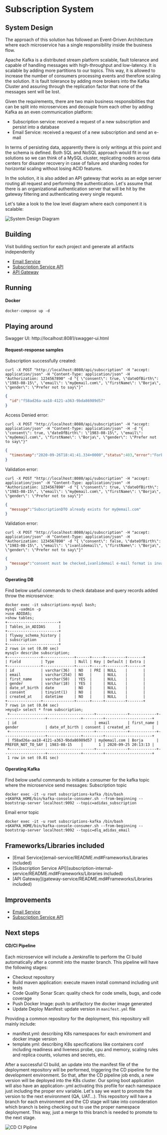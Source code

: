 # Subscription System

System Design
-
The approach of this solution has followed an Event-Driven Architecture where each microservice has a single responsibility inside the business flow. 

Apache Kafka is a distributed stream platform scalable, fault tolerance and capable of handling messages with high-throughput and low-latency.
It is scalable by adding more partitions to our topics. This way, it is allowed to increase the number of consumers processing events and therefore scaling the solution. It is fault tolerance by adding more brokers into the Kafka Cluster and assuring through the replication factor that none of the messages sent will be lost.

Given the requirements, there are two main business responsibilities that can be split into microservices and decouple from each other by adding Kafka as an even communication platform:
- Subscription service: received a request of a new subscription and persist into a database
- Email Service: received a request of a new subscription and send an e-mail

In terms of persisting data, apparently there is only writings at this point and the schema is defined. Both SQL and NoSQL approach would fit in our solutions so we can think of a MySQL cluster, replicating nodes across data centers for disaster recovery in case of failure and sharding nodes for horizontal scaling without losing ACID features.

In the solution, it is also added an API gateway that works as an edge server routing all request and performing the authentication. Let's assume that there is an organizational authentication server that will be hit by the gateway filtering and authenticating every single request.

Let's take a look to the low level diagram where each component it is scalable: 

![System Design Diagram](System_design_diagram.png)

Building
-

Visit building section for each project and generate all artifacts independently
- [Email Service](email-service/README.md#Building)
- [Subscription Service API](subscription-internal-service/README.md#Building)
- [API Gateway](gateway-service/README.md#Building)

Running
-
#### Docker
```
docker-compose up -d
```

Playing around
-
Swagger UI: http://localhost:8081/swagger-ui.html

#### Request-response samples
Subscription successfully created:
```
curl -X POST "http://localhost:8080/api/subscription" -H "accept: application/json" -H "Content-Type: application/json" -H "Authorization: 1234567890" -d "{ \"consent\": true, \"dateOfBirth\": \"1983-08-15\", \"email\": \"my@email.com\", \"firstName\": \"Borja\", \"gender\": \"Prefer not to say\"}"
```
```json
{ 
  "id":"f58ad26a-aa18-4121-a363-9bda86989d57"
}
```
Access Denied error:
```
curl -X POST "http://localhost:8080/api/subscription" -H "accept: application/json" -H "Content-Type: application/json" -H -d "{ \"consent\": true, \"dateOfBirth\": \"1983-08-15\", \"email\": \"my@email.com\", \"firstName\": \"Borja\", \"gender\": \"Prefer not to say\"}"
```
```json
{ 
  "timestamp":"2020-09-26T18:41:41.334+0000","status":403,"error":"Forbidden","message":"Access Denied","path":"/api/subscription"
}
```
Validation error:
```
curl -X POST "http://localhost:8080/api/subscription" -H "accept: application/json" -H "Content-Type: application/json" -H "Authorization: 1234567890" -d "{ \"consent\": true, \"dateOfBirth\": \"1983-08-15\", \"email\": \"my@email.com\", \"firstName\": \"Borja\", \"gender\": \"Prefer not to say\"}"
```
```json
{
  "message":"SubscriptionDTO already exists for my@email.com"
}
```
Validation error:
```
curl -X POST "http://localhost:8080/api/subscription" -H "accept: application/json" -H "Content-Type: application/json" -H "Authorization: 1234567890" -d "{ \"consent\": false, \"dateOfBirth\": \"1983-08-15\", \"email\": \"ivanlidemail\", \"firstName\": \"Borja\", \"gender\": \"Prefer not to say\"}"
```
```json
{
  "message":"consent must be checked,ivanlidemail e-mail format is invalid"
}
```
#### Operating DB
Find below useful commands to check database and query records added throw the microservice:
```
docker exec -it subscriptions-mysql bash;
mysql -uadmin -p
>use ADIDAS;
>show tables;
+-----------------------+
| Tables_in_ADIDAS      |
+-----------------------+
| flyway_schema_history |
| subscription          |
+-----------------------+
2 rows in set (0.00 sec)
mysql> describe subscription;
+---------------+--------------+------+-----+---------+-------+
| Field         | Type         | Null | Key | Default | Extra |
+---------------+--------------+------+-----+---------+-------+
| id            | varchar(36)  | NO   | PRI | NULL    |       |
| email         | varchar(254) | NO   |     | NULL    |       |
| first_name    | varchar(50)  | YES  |     | NULL    |       |
| gender        | varchar(18)  | YES  |     | NULL    |       |
| date_of_birth | date         | NO   |     | NULL    |       |
| consent       | tinyint(1)   | NO   |     | NULL    |       |
| created_at    | datetime     | NO   |     | NULL    |       |
+---------------+--------------+------+-----+---------+-------+
7 rows in set (0.04 sec)
>mysql> select * from subscription;
 +--------------------------------------+--------------+------------+-------------------+---------------+---------+---------------------+
 | id                                   | email        | first_name | gender            | date_of_birth | consent | created_at          |
 +--------------------------------------+--------------+------------+-------------------+---------------+---------+---------------------+
 | f58ad26a-aa18-4121-a363-9bda86989d57 | my@email.com | Borja      | PREFER_NOT_TO_SAY | 1983-08-15    |       1 | 2020-09-25 20:13:13 |
 +--------------------------------------+--------------+------------+-------------------+---------------+---------+---------------------+
 1 row in set (0.01 sec)
```
#### Operating Kafka
Find below useful commands to initiate a consumer for the kafka topic where the microservice send messages:
Subscription topic
```
docker exec -it -u root subscriptions-kafka /bin/bash
>$KAFKA_HOME/bin/kafka-console-consumer.sh --from-beginning --bootstrap-server localhost:9092 --topic=adidas_subscription
```
Email error topic
```
docker exec -it -u root subscriptions-kafka /bin/bash
>$KAFKA_HOME/bin/kafka-console-consumer.sh --from-beginning --bootstrap-server localhost:9092 --topic=dlq_adidas_email
```
Frameworks/Libraries included
-
- [Email Service](email-service/README.md#Frameworks/Libraries included)
- [Subscription Service API](subscription-internal-service/README.md#Frameworks/Libraries included)
- [API Gateway](gateway-service/README.md#Frameworks/Libraries included)

Improvements
-
- [Email Service](email-service/README.md#Improvements)
- [Subscription Service API](subscription-internal-service/README.md#Improvements)

Next steps
-
#### CD/CI Pipeline 
Each microservice will include a Jenkinsfile to perform the CI build automatically after a commit into the master branch. This pipeline will have the following stages:
- Checkout repository
- Build maven application: execute maven install command including unit tests 
- Code Quality Sonar Scan: quality check for code smells, bugs, and code coverage
- Push Docker Image: push to artifactory the docker image generated
- Update Deploy Manifest: update version in `manifest.yml` file

Providing a common repository for the deployment, this repository will mainly include:
- manifest.yml: describing K8s namespaces for each enviroment and docker image version
- template.yml: describing K8s specifications like containers conf including readiness and liveness probe, cpu and memory, scaling rules and replica counts, volumes and secrets, etc. 

After a successful CI build, an update into the manifest file of the deployment repository will be performed, triggering the CD pipeline for the development environment. So that, after the CD pipeline job ends, a new version will be deployed into the K8s cluster. 
Our spring boot application will also have an application-<dev>.yml activating this profile for each namespace just including the proper env variable.
Let's say we want to promote the version to the next environment (QA, UAT...). This repository will have a branch for each environment and the CD stage will take into consideration which branch is being checking out to use the proper namespace deployment. This way, just a merge to this branch is needed to promote to the next stage. 

![CD CI Pipline](CDCI_pipeline.png)